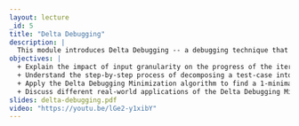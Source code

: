 ```yaml
---
layout: lecture
_id: 5
title: "Delta Debugging"
description: |
  This module introduces Delta Debugging -- a debugging technique that automates the task of minimizing a complex crashing test-case to help localize the cause of the program failure. Starting with an iterative binary search technique that cuts test-cases into half, you’ll learn a formal framework to shrink test-cases, culminating into the Delta Debugging Minimization algorithm. The running time and minimality guarantee provided by the algorithm are discussed. In the end, you’ll learn about applications of this technique to diverse debugging tasks in practice.
objectives: |
  + Explain the impact of input granularity on the progress of the iterative Binary Search technique and the chance of finding a failing input subset.
  + Understand the step-by-step process of decomposing a test-case into a set of changes as part of the Delta Debugging algorithm.
  + Apply the Delta Debugging Minimization algorithm to find a 1-minimal test-case from the given set of changes.
  + Discuss different real-world applications of the Delta Debugging Minimization algorithm.
slides: delta-debugging.pdf
video: "https://youtu.be/lGe2-y1xibY"
---
```


